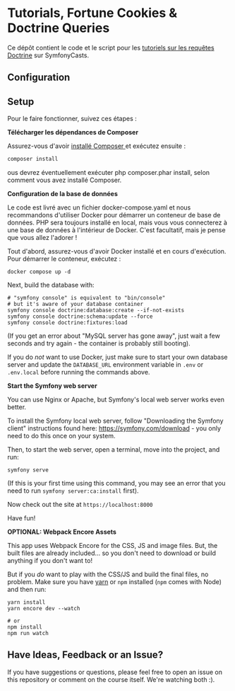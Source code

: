 # Tutorials, Fortune Cookies & Doctrine Queries

Ce dépôt contient le code et le script pour les [tutoriels sur les requêtes Doctrine](https://symfonycasts.com/screencast/doctrine-queries) sur SymfonyCasts.

## Configuration
## Setup

Pour le faire fonctionner, suivez ces étapes :

**Télécharger les dépendances de Composer**

Assurez-vous d'avoir [installé Composer ](https://getcomposer.org/download/) 
et exécutez ensuite :

```bash
composer install
```

ous devrez éventuellement exécuter php composer.phar install, 
selon comment vous avez installé Composer.

**Configuration de la base de données**

Le code est livré avec un fichier docker-compose.yaml et nous recommandons
d'utiliser Docker pour démarrer un conteneur de base de données. 
PHP sera toujours installé en local, mais vous vous connecterez à une base de données
 à l'intérieur de Docker. C'est facultatif, mais je pense que vous allez l'adorer !

Tout d'abord, assurez-vous d'avoir Docker installé et en cours d'exécution. 
Pour démarrer le conteneur, exécutez :

```
docker compose up -d
```

Next, build the database with:

```
# "symfony console" is equivalent to "bin/console"
# but it's aware of your database container
symfony console doctrine:database:create --if-not-exists
symfony console doctrine:schema:update --force
symfony console doctrine:fixtures:load
```

(If you get an error about "MySQL server has gone away", just wait
a few seconds and try again - the container is probably still booting).

If you do *not* want to use Docker, just make sure to start your own
database server and update the `DATABASE_URL` environment variable in
`.env` or `.env.local` before running the commands above.

**Start the Symfony web server**

You can use Nginx or Apache, but Symfony's local web server
works even better.

To install the Symfony local web server, follow
"Downloading the Symfony client" instructions found
here: https://symfony.com/download - you only need to do this
once on your system.

Then, to start the web server, open a terminal, move into the
project, and run:

```
symfony serve
```

(If this is your first time using this command, you may see an
error that you need to run `symfony server:ca:install` first).

Now check out the site at `https://localhost:8000`

Have fun!

**OPTIONAL: Webpack Encore Assets**

This app uses Webpack Encore for the CSS, JS and image files.
But, the built files are already included... so you don't need
to download or build anything if you don't want to!

But if you *do* want to play with the CSS/JS and build the
final files, no problem. Make sure you have [yarn](https://yarnpkg.com/lang/en/)
or `npm` installed (`npm` comes with Node) and then run:

```
yarn install
yarn encore dev --watch

# or
npm install
npm run watch
```

## Have Ideas, Feedback or an Issue?

If you have suggestions or questions, please feel free to
open an issue on this repository or comment on the course
itself. We're watching both :).




